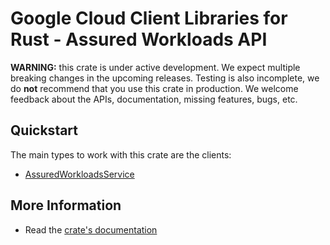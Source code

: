# Google Cloud Client Libraries for Rust - Assured Workloads API

<!-- Code generated by sidekick. DO NOT EDIT. -->

**WARNING:** this crate is under active development. We expect multiple breaking
changes in the upcoming releases. Testing is also incomplete, we do **not**
recommend that you use this crate in production. We welcome feedback about the
APIs, documentation, missing features, bugs, etc.

## Quickstart

The main types to work with this crate are the clients:

- [AssuredWorkloadsService]

## More Information

- Read the [crate's documentation](https://docs.rs/google-cloud-assuredworkloads-v1/latest/google-cloud-assuredworkloads-v1)

[AssuredWorkloadsService]: https://docs.rs/google-cloud-assuredworkloads-v1/latest/google_cloud_assuredworkloads_v1/client/struct.AssuredWorkloadsService.html
